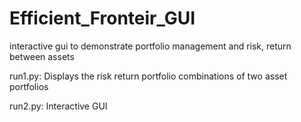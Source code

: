 # Efficient_Fronteir_GUI
interactive gui to demonstrate portfolio management and risk, return between assets

run1.py: Displays the risk return portfolio combinations of two asset portfolios

run2.py: Interactive GUI
